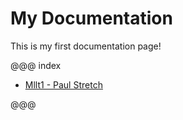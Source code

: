 # My Documentation

This is my first documentation page!

@@@ index

* [Mllt1 - Paul Stretch](tut_mellite_paulstretch.md)

@@@
